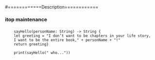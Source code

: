 #============Description============
###     itop maintenance

###
        sayHello(personName: String) -> String {
        let greeting = "I don’t want to be chapters in your life story,
        I want to be the entire book," + personName + "!"
        return greeting}
        
        print(sayHello(" who..."))

